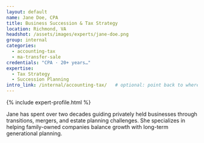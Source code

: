 ```yaml
---
layout: default
name: Jane Doe, CPA
title: Business Succession & Tax Strategy
location: Richmond, VA
headshot: /assets/images/experts/jane-doe.png
group: internal
categories:
  - accounting-tax
  - ma-transfer-sale
credentials: "CPA · 20+ years…"
expertise:
  - Tax Strategy
  - Succession Planning
intro_link: /internal/accounting-tax/   # optional: point back to where she’s listed
---
```


{% include expert-profile.html %}

Jane has spent over two decades guiding privately held businesses through transitions, mergers, and estate planning challenges. She specializes in helping family-owned companies balance growth with long-term generational planning.
